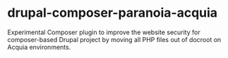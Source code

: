 # drupal-composer-paranoia-acquia
Experimental Composer plugin to improve the website security for composer-based Drupal project by moving all PHP files out of docroot on Acquia environments.
